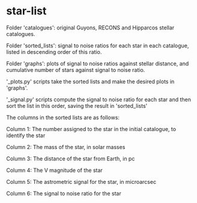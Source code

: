 star-list
=========
Folder 'catalogues':  original Guyons, RECONS and Hipparcos stellar catalogues.

Folder 'sorted_lists': signal to noise ratios for each star in each catalogue, listed in descending order of this ratio.

Folder 'graphs': plots of signal to noise ratios against stellar distance, and cumulative number of stars against signal to noise ratio.

'_plots.py' scripts take the sorted lists and make the desired plots in 'graphs'.

'_signal.py' scripts compute the signal to noise ratio for each star and then sort the list in this order, saving the result in 'sorted_lists'

The columns in the sorted lists are as follows:

Column 1: The number assigned to the star in the initial catalogue, to identify the star

Column 2: The mass of the star, in solar masses

Column 3: The distance of the star from Earth, in pc

Column 4: The V magnitude of the star

Column 5: The astrometric signal for the star, in microarcsec

Column 6: The signal to noise ratio for the star


